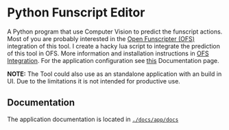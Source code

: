 # Python Funscript Editor

A Python program that use Computer Vision to predict the funscript actions. Most of you are probably interested in the [Open Funscripter (OFS)](https://github.com/OpenFunscripter/OFS) integration of this tool. I create a hacky lua script to integrate the prediction of this tool in OFS. More information and installation instructions in [OFS Integration](https://github.com/michael-mueller-git/Python-Funscript-Editor/blob/main/docs/app/docs/user-guide/ofs-integration.md). For the application configuration see [this](https://github.com/michael-mueller-git/Python-Funscript-Editor/blob/main/docs/app/docs/user-guide/config.md) Documentation page.

**NOTE:** The Tool could also use as an standalone application with an build in UI. Due to the limitations it is not intended for productive use.

## Documentation

The application documentation is located in [`./docs/app/docs`](https://github.com/michael-mueller-git/Python-Funscript-Editor/blob/main/docs/app/docs)
